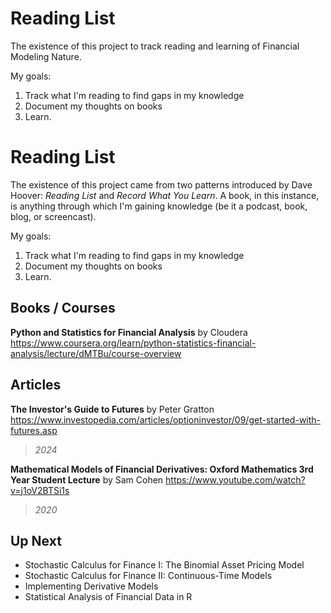 # Reading List

The existence of this project to track reading and learning of Financial Modeling Nature. 

My goals:

1. Track what I'm reading to find gaps in my knowledge
2. Document my thoughts on books
3. Learn. 

# Reading List

The existence of this project came from two patterns introduced by Dave Hoover: _Reading List_ and _Record What You Learn_. A book, in this instance, is anything through which I'm gaining knowledge (be it a podcast, book, blog, or screencast). 

My goals:

1. Track what I'm reading to find gaps in my knowledge
2. Document my thoughts on books
3. Learn. 

## Books / Courses
**Python and Statistics for Financial Analysis** by Cloudera
https://www.coursera.org/learn/python-statistics-financial-analysis/lecture/dMTBu/course-overview

## Articles

**The Investor's Guide to Futures** by Peter Gratton
https://www.investopedia.com/articles/optioninvestor/09/get-started-with-futures.asp

> _2024_

**Mathematical Models of Financial Derivatives: Oxford Mathematics 3rd Year Student Lecture** by Sam Cohen
https://www.youtube.com/watch?v=j1oV2BTSi1s

> _2020_

## Up Next
* Stochastic Calculus for Finance I: The Binomial Asset Pricing Model
* Stochastic Calculus for Finance II: Continuous-Time Models
* Implementing Derivative Models
* Statistical Analysis of Financial Data in R
